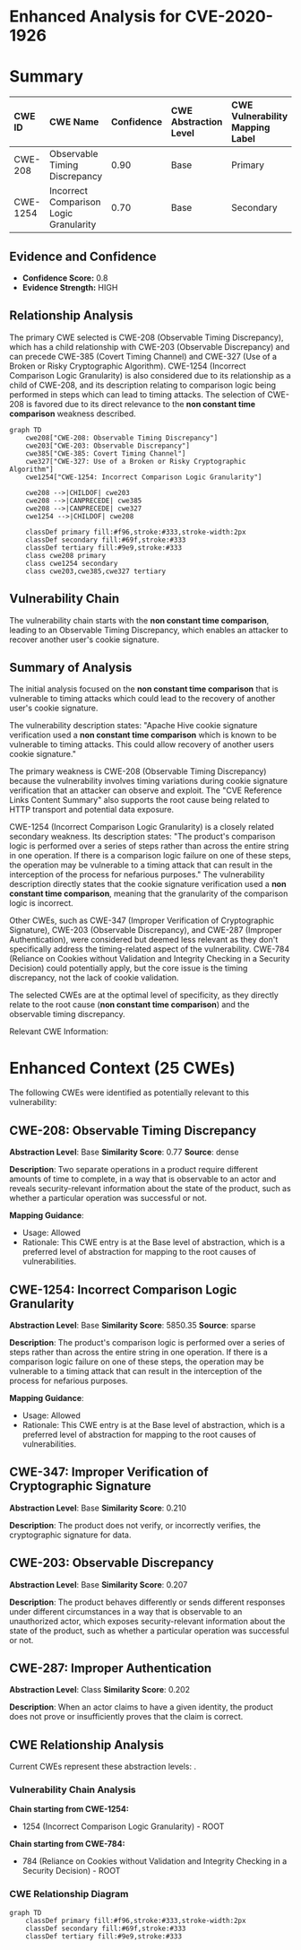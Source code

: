 # Enhanced Analysis for CVE-2020-1926

# Summary
| CWE ID  | CWE Name                                                        | Confidence | CWE Abstraction Level | CWE Vulnerability Mapping Label | CWE-Vulnerability Mapping Notes |
| :-------- | :-------------------------------------------------------------- | :--------- | :-------------------- | :------------------------------ | :------------------------------ |
| CWE-208 | Observable Timing Discrepancy                                 | 0.90       | Base                  | Primary                         | Allowed                       |
| CWE-1254 | Incorrect Comparison Logic Granularity                          | 0.70       | Base                  | Secondary                       | Allowed                       |

## Evidence and Confidence

*   **Confidence Score:** 0.8
*   **Evidence Strength:** HIGH

## Relationship Analysis
The primary CWE selected is CWE-208 (Observable Timing Discrepancy), which has a child relationship with CWE-203 (Observable Discrepancy) and can precede CWE-385 (Covert Timing Channel) and CWE-327 (Use of a Broken or Risky Cryptographic Algorithm). CWE-1254 (Incorrect Comparison Logic Granularity) is also considered due to its relationship as a child of CWE-208, and its description relating to comparison logic being performed in steps which can lead to timing attacks. The selection of CWE-208 is favored due to its direct relevance to the **non constant time comparison** weakness described.

```mermaid
graph TD
    cwe208["CWE-208: Observable Timing Discrepancy"]
    cwe203["CWE-203: Observable Discrepancy"]
    cwe385["CWE-385: Covert Timing Channel"]
    cwe327["CWE-327: Use of a Broken or Risky Cryptographic Algorithm"]
    cwe1254["CWE-1254: Incorrect Comparison Logic Granularity"]

    cwe208 -->|CHILDOF| cwe203
    cwe208 -->|CANPRECEDE| cwe385
    cwe208 -->|CANPRECEDE| cwe327
    cwe1254 -->|CHILDOF| cwe208

    classDef primary fill:#f96,stroke:#333,stroke-width:2px
    classDef secondary fill:#69f,stroke:#333
    classDef tertiary fill:#9e9,stroke:#333
    class cwe208 primary
    class cwe1254 secondary
    class cwe203,cwe385,cwe327 tertiary
```

## Vulnerability Chain
The vulnerability chain starts with the **non constant time comparison**, leading to an Observable Timing Discrepancy, which enables an attacker to recover another user's cookie signature.

## Summary of Analysis
The initial analysis focused on the **non constant time comparison** that is vulnerable to timing attacks which could lead to the recovery of another user's cookie signature.

The vulnerability description states: "Apache Hive cookie signature verification used a **non constant time comparison** which is known to be vulnerable to timing attacks. This could allow recovery of another users cookie signature."

The primary weakness is CWE-208 (Observable Timing Discrepancy) because the vulnerability involves timing variations during cookie signature verification that an attacker can observe and exploit. The "CVE Reference Links Content Summary" also supports the root cause being related to HTTP transport and potential data exposure.

CWE-1254 (Incorrect Comparison Logic Granularity) is a closely related secondary weakness. Its description states: "The product's comparison logic is performed over a series of steps rather than across the entire string in one operation. If there is a comparison logic failure on one of these steps, the operation may be vulnerable to a timing attack that can result in the interception of the process for nefarious purposes." The vulnerability description directly states that the cookie signature verification used a **non constant time comparison**, meaning that the granularity of the comparison logic is incorrect.

Other CWEs, such as CWE-347 (Improper Verification of Cryptographic Signature), CWE-203 (Observable Discrepancy), and CWE-287 (Improper Authentication), were considered but deemed less relevant as they don't specifically address the timing-related aspect of the vulnerability. CWE-784 (Reliance on Cookies without Validation and Integrity Checking in a Security Decision) could potentially apply, but the core issue is the timing discrepancy, not the lack of cookie validation.

The selected CWEs are at the optimal level of specificity, as they directly relate to the root cause (**non constant time comparison**) and the observable timing discrepancy.

Relevant CWE Information:

# Enhanced Context (25 CWEs)
The following CWEs were identified as potentially relevant to this vulnerability:

## CWE-208: Observable Timing Discrepancy
**Abstraction Level**: Base
**Similarity Score**: 0.77
**Source**: dense

**Description**:
Two separate operations in a product require different amounts of time to complete, in a way that is observable to an actor and reveals security-relevant information about the state of the product, such as whether a particular operation was successful or not.

**Mapping Guidance**:
- Usage: Allowed
- Rationale: This CWE entry is at the Base level of abstraction, which is a preferred level of abstraction for mapping to the root causes of vulnerabilities.

## CWE-1254: Incorrect Comparison Logic Granularity
**Abstraction Level**: Base
**Similarity Score**: 5850.35
**Source**: sparse

**Description**:
The product's comparison logic is performed over a series of steps rather than across the entire string in one operation. If there is a comparison logic failure on one of these steps, the operation may be vulnerable to a timing attack that can result in the interception of the process for nefarious purposes.

**Mapping Guidance**:
- Usage: Allowed
- Rationale: This CWE entry is at the Base level of abstraction, which is a preferred level of abstraction for mapping to the root causes of vulnerabilities.

## CWE-347: Improper Verification of Cryptographic Signature
**Abstraction Level**: Base
**Similarity Score**: 0.210

**Description**:
The product does not verify, or incorrectly verifies, the cryptographic signature for data.

## CWE-203: Observable Discrepancy
**Abstraction Level**: Base
**Similarity Score**: 0.207

**Description**:
The product behaves differently or sends different responses under different circumstances in a way that is observable to an unauthorized actor, which exposes security-relevant information about the state of the product, such as whether a particular operation was successful or not.

## CWE-287: Improper Authentication
**Abstraction Level**: Class
**Similarity Score**: 0.202

**Description**:
When an actor claims to have a given identity, the product does not prove or insufficiently proves that the claim is correct.


## CWE Relationship Analysis

Current CWEs represent these abstraction levels: .


### Vulnerability Chain Analysis

**Chain starting from CWE-1254:**
- 1254 (Incorrect Comparison Logic Granularity) - ROOT


**Chain starting from CWE-784:**
- 784 (Reliance on Cookies without Validation and Integrity Checking in a Security Decision) - ROOT



### CWE Relationship Diagram

```mermaid
graph TD
    classDef primary fill:#f96,stroke:#333,stroke-width:2px
    classDef secondary fill:#69f,stroke:#333
    classDef tertiary fill:#9e9,stroke:#333
```